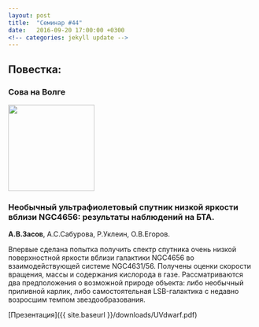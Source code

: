 ```yaml
---
layout: post
title:  "Семинар #44"
date:   2016-09-20 17:00:00 +0300
<!-- categories: jekyll update -->
---
```

## Повестка: 

### Сова на Волге 
<!-- ![Семинар отдела внегалактической астрономии](/downloads/sova.jpg =250x "Семинар отдела внегалактической астрономии") -->
<img style="float: inline; width: 175px;" src="{{ site.baseurl  }}/downloads/sova.jpg ">

### Необычный ультрафиолетовый спутник низкой яркости вблизи NGC4656: результаты наблюдений на БТА.
**А.В.Засов**, А.С.Сабурова, Р.Уклеин, О.В.Егоров. 

Впервые сделана попытка получить спектр спутника очень низкой поверхностной
яркости вблизи галактики NGC4656 во взаимодействующей системе NGC4631/56.
Получены оценки скорости вращения, массы и содержания кислорода в газе.
Рассматриваются два предположения о возможной природе объекта: либо необычный
приливной карлик, либо самостоятельная LSB-галактика с недавно возросшим
темпом звездообразования.

[Презентация]({{ site.baseurl  }}/downloads/UVdwarf.pdf)

